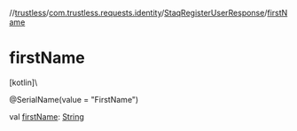 //[trustless](../../../index.md)/[com.trustless.requests.identity](../index.md)/[StaqRegisterUserResponse](index.md)/[firstName](first-name.md)

# firstName

[kotlin]\

@SerialName(value = &quot;FirstName&quot;)

val [firstName](first-name.md): [String](https://kotlinlang.org/api/latest/jvm/stdlib/kotlin/-string/index.html)
